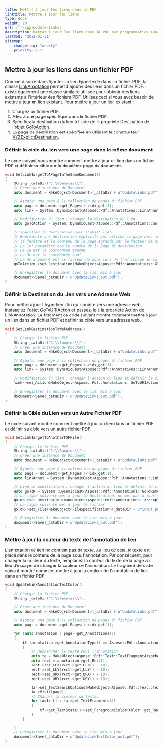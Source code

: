 ```yaml
---
title: Mettre à jour les liens dans le PDF
linktitle: Mettre à jour les liens
type: docs
weight: 20
url: /fr/cpp/update-links/
description: Mettez à jour les liens dans le PDF par programmation avec Aspose.PDF pour C++. Ce guide explique comment mettre à jour les liens dans un fichier PDF.
lastmod: "2022-01-31"
sitemap:
    changefreq: "weekly"
    priority: 0.7
---
```


## Mettre à jour les liens dans un fichier PDF

Comme discuté dans Ajouter un lien hypertexte dans un fichier PDF, la classe [LinkAnnotation](https://reference.aspose.com/pdf/cpp/class/aspose.pdf.annotations.link_annotation/) permet d'ajouter des liens dans un fichier PDF. Il existe également une classe similaire utilisée pour obtenir des liens existants à l'intérieur des fichiers PDF. Utilisez ceci si vous avez besoin de mettre à jour un lien existant. Pour mettre à jour un lien existant :

1. Chargez un fichier PDF.
1. Allez à une page spécifique dans le fichier PDF.
1. Spécifiez la destination du lien à l'aide de la propriété Destination de l'objet [GoToAction](https://reference.aspose.com/pdf/cpp/class/aspose.pdf.annotations.go_to_action).
1. La page de destination est spécifiée en utilisant le constructeur [XYZExplicitDestination](https://reference.aspose.com/pdf/cpp/class/aspose.pdf.annotations.x_y_z_explicit_destination).

### Définir la cible du lien vers une page dans le même document

Le code suivant vous montre comment mettre à jour un lien dans un fichier PDF et définir sa cible sur la deuxième page du document.

```cpp
void SetLinkTargetToAPageInTheSameDocument()
{
    String _dataDir("C:\\Samples\\");
    // Créer une instance de Document
    auto document = MakeObject<Document>(_dataDir + u"UpdateLinks.pdf");

    // Ajouter une page à la collection de pages du fichier PDF
    auto page = document->get_Pages()->idx_get(1);
    auto link = System::DynamicCast<Aspose::Pdf::Annotations::LinkAnnotation>(page->get_Annotations()->idx_get(1));

    // Modification du lien : changer la destination du lien
    auto goToAction = System::DynamicCast<Aspose::Pdf::Annotations::GoToAction>(link->get_Action());

    // Spécifier la destination pour l'objet lien
    // Représente une destination explicite qui affiche la page avec les coordonnées (gauche, haut) positionnées dans le coin supérieur gauche de
    // la fenêtre et le contenu de la page agrandi par le facteur de zoom.
    // Le 1er paramètre est le numéro de la page de destination.
    // Le 2e est la coordonnée gauche
    // Le 3e est la coordonnée haut
    // Le 4e argument est le facteur de zoom lors de l'affichage de la page respective. Utiliser 2 signifie que la page sera affichée avec un zoom de 200%
    goToAction->set_Destination(MakeObject<Aspose::Pdf::Annotations::XYZExplicitDestination>(1, 1, 2, 2));

    // Enregistrer le document avec le lien mis à jour
    document->Save(_dataDir + u"UpdateLinks_out.pdf");
}
```
### Définir la Destination du Lien vers une Adresse Web

Pour mettre à jour l'hyperlien afin qu'il pointe vers une adresse web, instanciez l'objet [GoToURIAction](https://reference.aspose.com/pdf/cpp/class/aspose.pdf.annotations.go_to_u_r_i_action) et passez-le à la propriété Action de LinkAnnotation. Le fragment de code suivant montre comment mettre à jour un lien dans un fichier PDF et définir sa cible vers une adresse web.

```cpp
void SetLinkDestinationToWebAddress() 
{
    // Charger le fichier PDF
    String _dataDir("C:\\Samples\\");
    // Créer une instance de Document
    auto document = MakeObject<Document>(_dataDir + u"UpdateLinks.pdf");

    // Ajouter une page à la collection de pages du fichier PDF
    auto page = document->get_Pages()->idx_get(1);
    auto link = System::DynamicCast<Aspose::Pdf::Annotations::LinkAnnotation>(page->get_Annotations()->idx_get(1));

    // Modification du lien : changer l'action du lien et définir la cible comme adresse web
    link->set_Action(MakeObject<Aspose::Pdf::Annotations::GoToURIAction>("www.aspose.com"));

    // Enregistrer le document avec le lien mis à jour
    document->Save(_dataDir + u"UpdateLinks_out.pdf");
}
```

### Définir la Cible du Lien vers un Autre Fichier PDF

Le code suivant montre comment mettre à jour un lien dans un fichier PDF et définir sa cible vers un autre fichier PDF.

```cpp
void SetLinkTargetToAnotherPDFFile()
{
    // Charger le fichier PDF
    String _dataDir("C:\\Samples\\");
    // Créer une instance de Document
    auto document = MakeObject<Document>(_dataDir + u"UpdateLinks.pdf");

    // Ajouter une page à la collection de pages du fichier PDF
    auto page = document->get_Pages()->idx_get(1);
    auto linkAnnot = System::DynamicCast<Aspose::Pdf::Annotations::LinkAnnotation>(page->get_Annotations()->idx_get(1));

    // Lien de modification : changer l'action du lien et définir la cible comme adresse web
    auto goToR = System::DynamicCast<Aspose::Pdf::Annotations::GoToRemoteAction>(linkAnnot->get_Action());
    // La ligne suivante met à jour la destination, ne met pas à jour le fichier
    goToR->set_Destination(MakeObject<Aspose::Pdf::Annotations::XYZExplicitDestination>(2, 0, 0, 1.5));
    // La ligne suivante met à jour le fichier
    goToR->set_File(MakeObject<FileSpecification>(_dataDir + u"input.pdf"));

    // Enregistrer le document avec le lien mis à jour
    document->Save(_dataDir + u"UpdateLinks_out.pdf");
}
```

### Mettre à jour la couleur du texte de l'annotation de lien

L'annotation de lien ne contient pas de texte. Au lieu de cela, le texte est placé dans le contenu de la page sous l'annotation. Par conséquent, pour changer la couleur du texte, remplacez la couleur du texte de la page au lieu d'essayer de changer la couleur de l'annotation. Le fragment de code suivant montre comment mettre à jour la couleur de l'annotation de lien dans un fichier PDF.

```cpp
void UpdateLinkAnnotationTextColor() 
{
    // Charger le fichier PDF
    String _dataDir("C:\\Samples\\");

    // Créer une instance de Document
    auto document = MakeObject<Document>(_dataDir + u"UpdateLinks.pdf");

    // Ajouter une page à la collection de pages du fichier PDF
    auto page = document->get_Pages()->idx_get(1);

    for (auto annotation : page->get_Annotations())
    {
        if (annotation->get_AnnotationType() == Aspose::Pdf::Annotations::AnnotationType::Link)
        {
            // Rechercher le texte sous l'annotation
            auto ta = MakeObject<Aspose::Pdf::Text::TextFragmentAbsorber>();
            auto rect = annotation->get_Rect();
            rect->set_LLX(rect->get_LLX() - 10);
            rect->set_LLY(rect->get_LLY() - 10);
            rect->set_URX(rect->get_URX() + 10);
            rect->set_URY(rect->get_URY() + 10);

            ta->set_TextSearchOptions(MakeObject<Aspose::Pdf::Text::TextSearchOptions>(rect));
            ta->Visit(page);
            // Changer la couleur du texte.
            for (auto tf : ta->get_TextFragments())
            {
                tf->get_TextState()->set_ForegroundColor(Color::get_Red());
            }
        }

    }
    // Enregistrer le document avec le lien mis à jour
    document->Save(_dataDir + u"UpdateLinkTextColor_out.pdf");
}
```